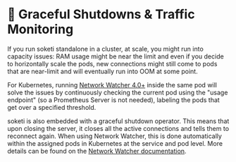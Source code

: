 # 🛑 Graceful Shutdowns & Traffic Monitoring

If you run soketi standalone in a cluster, at scale, you might run into capacity issues: RAM usage might be near the limit and even if you decide to horizontally scale the pods, new connections might still come to pods that are near-limit and will eventually run into OOM at some point.

For Kubernetes, running [Network Watcher 4.0+](../network-watcher/getting-started.md) inside the same pod will solve the issues by continuously checking the current pod using the "usage endpoint" (so a Prometheus Server is not needed), labeling the pods that get over a specified threshold.

soketi is also embedded with a graceful shutdown operator. This means that upon closing the server, it closes all the active connections and tells them to reconnect again. When using Network Watcher, this is done automatically within the assigned pods in Kubernetes at the service and pod level. More details can be found on the [Network Watcher documentation](../network-watcher/getting-started.md).
